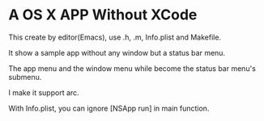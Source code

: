 A OS X APP Without XCode
========================
This create by editor(Emacs), use .h, .m, Info.plist and Makefile.

It show a sample app without any window but a status bar menu.

The app menu and the window menu while become the status bar menu's
submenu.

I make it support arc.

With Info.plist, you can ignore [NSApp run] in main function.
